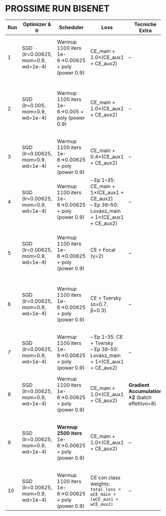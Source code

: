 # PROSSIME RUN BISENET

| Run | Optimizer & lr | Scheduler | Loss  | Tecniche Extra   | Note  | DONE |
| --- | ---------------------------------- | ----------------------------------------------------- | ---- | ------------------------------------------------ | --------------------------------------------------- | ---------------------------|
| 1   | SGD (lr=0.00625, mom=0.9, wd=1e-4) | Warmup 1100 iters 1e-6→0.00625 + poly (power 0.9)     | CE\_main + 1.0×(CE\_aux1 + CE\_aux2)                                                                | –                                                | “Baseline” run con lr 0.00625 ➜ punto di partenza già ottimo e confermato.                          | * |
| 2   | SGD (lr=0.005, mom=0.9, wd=1e-4)   | Warmup 1100 iters 1e-6→0.005 + poly (power 0.9)       | CE\_main + 1.0×(CE\_aux1 + CE\_aux2)                                                                | –                                                | Stesso setting, ma lr più conservativo ➜ confronto diretto con baseline per stabilità e smoothness. |
| 3   | SGD (lr=0.00625, mom=0.9, wd=1e-4) | Warmup 1100 iters 1e-6→0.00625 + poly (power 0.9)     | CE\_main + 0.4×(CE\_aux1 + CE\_aux2)                                                                | –                                                | Minor weight su auxiliary (α=0.4) ➜ test del loro reale contributo.                                 |
| 4   | SGD (lr=0.00625, mom=0.9, wd=1e-4) | Warmup 1100 iters 1e-6→0.00625 + poly (power 0.9)     | – Ep 1–35: CE\_main + 1×(CE\_aux1 + CE\_aux2)<br>– Ep 36–50: Lovász\_main + 1×(CE\_aux1 + CE\_aux2) | –                                                | Fine-tuning Lovász negli ultimi 15 epoche ➜ test di potenziale boost mIoU finale.                   |
| 5   | SGD (lr=0.00625, mom=0.9, wd=1e-4) | Warmup 1100 iters 1e-6→0.00625 + poly (power 0.9)     | CE + Focal (γ=2)                                                                                    | –                                                | Combina Focal per gestire class imbalance ➜ test con cityscapes, utile per classi rare.             |
| 6   | SGD (lr=0.00625, mom=0.9, wd=1e-4) | Warmup 1100 iters 1e-6→0.00625 + poly (power 0.9)     | CE + Tversky (α=0.7, β=0.3)                                                                         | –                                                | Test di loss Tversky (già promettente nei tuoi run!) ➜ vedi stabilità e mIoU migliorato.            |
| 7   | SGD (lr=0.00625, mom=0.9, wd=1e-4) | Warmup 1100 iters 1e-6→0.00625 + poly (power 0.9)     | – Ep 1–35: CE + Tversky<br>– Ep 36–50: Lovász\_main + 1×(CE\_aux1 + CE\_aux2)                       | –                                                | Strategia loss dinamica ➜ Tversky stabilizza, Lovász spinge la mIoU finale.                         |
| 8   | SGD (lr=0.00625, mom=0.9, wd=1e-4) | Warmup 1100 iters 1e-6→0.00625 + poly (power 0.9)     | CE\_main + 1.0×(CE\_aux1 + CE\_aux2)                                                                | **Gradient Accumulation ×2** (batch effettivo=8) | Stesso lr, ma stabilità e BatchNorm migliorati ➜ +1–2% mIoU attesi.                                 |
| 9   | SGD (lr=0.00625, mom=0.9, wd=1e-4) | **Warmup 2500 iters** 1e-6→0.00625 + poly (power 0.9) | CE\_main + 1.0×(CE\_aux1 + CE\_aux2)                                                                | –                                                | Warmup più lungo ➜ ottimale per evitare spike in primissime epoche (potenziale +0.5–1% mIoU).       |
| 10  | SGD (lr=0.00625, mom=0.9, wd=1e-4) | Warmup 1100 iters 1e-6→0.00625 + poly (power 0.9)     | CE con class weights:<br>`total_loss = wCE_main + (wCE_aux1 + wCE_aux2)`                            | –                                                | Bilancia pesi per classi rare ➜ test bilanciamento mIoU.                                            |
